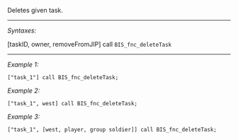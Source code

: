 Deletes given task.


---
*Syntaxes:*

[taskID, owner, removeFromJIP] call `BIS_fnc_deleteTask`

---
*Example 1:*

```sqf
["task_1"] call BIS_fnc_deleteTask;
```

*Example 2:*

```sqf
["task_1", west] call BIS_fnc_deleteTask;
```

*Example 3:*

```sqf
["task_1", [west, player, group soldier]] call BIS_fnc_deleteTask;
```